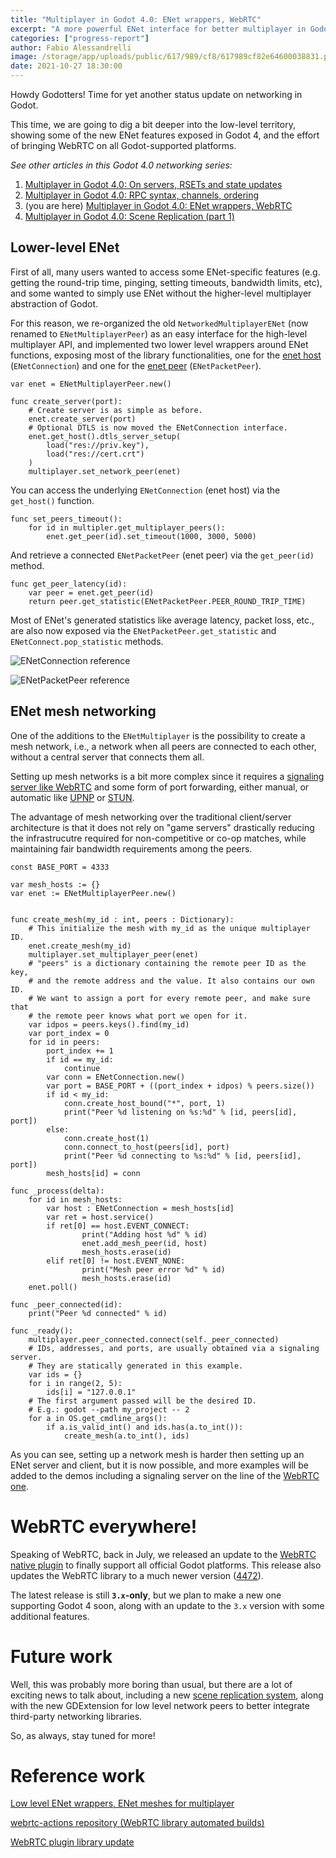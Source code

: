 ```yaml
---
title: "Multiplayer in Godot 4.0: ENet wrappers, WebRTC"
excerpt: "A more powerful ENet interface for better multiplayer in Godot 4, updates about WebRTC, hints at the new scene replication API."
categories: ["progress-report"]
author: Fabio Alessandrelli
image: /storage/app/uploads/public/617/989/cf8/617989cf82e64600038831.png
date: 2021-10-27 18:30:00
---
```


Howdy Godotters! Time for yet another status update on networking in Godot.

This time, we are going to dig a bit deeper into the low-level territory, showing some of the new ENet features exposed in Godot 4, and the effort of bringing WebRTC on all Godot-supported platforms.

*See other articles in this Godot 4.0 networking series:*

1. [Multiplayer in Godot 4.0: On servers, RSETs and state updates](https://godotengine.org/article/multiplayer-changes-godot-4-0-report-1)
2. [Multiplayer in Godot 4.0: RPC syntax, channels, ordering](https://godotengine.org/article/multiplayer-changes-godot-4-0-report-2)
3. (you are here) [Multiplayer in Godot 4.0: ENet wrappers, WebRTC](https://godotengine.org/article/multiplayer-changes-godot-4-0-report-3)
4. [Multiplayer in Godot 4.0: Scene Replication (part 1)](https://godotengine.org/article/multiplayer-changes-godot-4-0-report-4)

Lower-level ENet
---

First of all, many users wanted to access some ENet-specific features (e.g. getting the round-trip time, pinging, setting timeouts, bandwidth limits, etc), and some wanted to simply use ENet without the higher-level multiplayer abstraction of Godot.

For this reason, we re-organized the old `NetworkedMultiplayerENet` (now renamed to `ENetMultiplayerPeer`) as an easy interface for the high-level multiplayer API, and implemented two lower level wrappers around ENet functions, exposing most of the library functionalities, one for the [enet host](http://enet.bespin.org/group__host.html) (`ENetConnection`) and one for the [enet peer](http://enet.bespin.org/group__peer.html) (`ENetPacketPeer`).

```gdscript
var enet = ENetMultiplayerPeer.new()

func create_server(port):
	# Create server is as simple as before.
	enet.create_server(port)
	# Optional DTLS is now moved the ENetConnection interface.
	enet.get_host().dtls_server_setup(
	    load("res://priv.key"),
	    load("res://cert.crt")
	)
	multiplayer.set_network_peer(enet)
```

You can access the underlying `ENetConnection` (enet host) via the `get_host()` function.

```gdscript
func set_peers_timeout():
	for id in multipler.get_multiplayer_peers():
		enet.get_peer(id).set_timeout(1000, 3000, 5000)
```

And retrieve a connected `ENetPacketPeer` (enet peer) via the `get_peer(id)` method.

```gdscript
func get_peer_latency(id):
    var peer = enet.get_peer(id)
    return peer.get_statistic(ENetPacketPeer.PEER_ROUND_TRIP_TIME)
```

Most of ENet's generated statistics like average latency, packet loss, etc., are also now exposed via the `ENetPacketPeer.get_statistic` and `ENetConnect.pop_statistic` methods.



![ENetConnection reference](/storage/app/uploads/public/617/985/a4a/617985a4a2bfb846798104.png)



![ENetPacketPeer reference](/storage/app/uploads/public/617/985/b28/617985b28dc3d255167102.png)


ENet mesh networking
---

One of the additions to the `ENetMultiplayer` is the possibility to create a mesh network, i.e., a network when all peers are connected to each other, without a central server that connects them all.

Setting up mesh networks is a bit more complex since it requires a [signaling server like WebRTC](https://docs.godotengine.org/en/stable/tutorials/networking/webrtc.html) and some form of port forwarding, either manual, or automatic like [UPNP](https://docs.godotengine.org/en/stable/classes/class_upnp.html) or [STUN](https://github.com/godotengine/godot-proposals/issues/434).

The advantage of mesh networking over the traditional client/server architecture is that it does not rely on "game servers" drastically reducing the infrastrucutre required for non-competitive or co-op matches, while maintaining fair bandwidth requirements among the peers.

```gdscript
const BASE_PORT = 4333

var mesh_hosts := {}
var enet := ENetMultiplayerPeer.new()


func create_mesh(my_id : int, peers : Dictionary):
	# This initialize the mesh with my_id as the unique multiplayer ID.
	enet.create_mesh(my_id)
	multiplayer.set_multiplayer_peer(enet)
	# "peers" is a dictionary containing the remote peer ID as the key,
	# and the remote address and the value. It also contains our own ID.
	# We want to assign a port for every remote peer, and make sure that
	# the remote peer knows what port we open for it.
	var idpos = peers.keys().find(my_id)
	var port_index = 0
	for id in peers:
		port_index += 1
		if id == my_id:
			continue
		var conn = ENetConnection.new()
		var port = BASE_PORT + ((port_index + idpos) % peers.size())
		if id < my_id:
			conn.create_host_bound("*", port, 1)
			print("Peer %d listening on %s:%d" % [id, peers[id], port])
		else:
			conn.create_host(1)
			conn.connect_to_host(peers[id], port)
			print("Peer %d connecting to %s:%d" % [id, peers[id], port])
		mesh_hosts[id] = conn

func _process(delta):
	for id in mesh_hosts:
		var host : ENetConnection = mesh_hosts[id]
		var ret = host.service()
		if ret[0] == host.EVENT_CONNECT:
				print("Adding host %d" % id)
				enet.add_mesh_peer(id, host)
				mesh_hosts.erase(id)
		elif ret[0] != host.EVENT_NONE:
				print("Mesh peer error %d" % id)
				mesh_hosts.erase(id)
	enet.poll()

func _peer_connected(id):
	print("Peer %d connected" % id)

func _ready():
	multiplayer.peer_connected.connect(self._peer_connected)
	# IDs, addresses, and ports, are usually obtained via a signaling server.
	# They are statically generated in this example.
	var ids = {}
	for i in range(2, 5):
		ids[i] = "127.0.0.1"
	# The first argument passed will be the desired ID.
	# E.g.: godot --path my_project -- 2
	for a in OS.get_cmdline_args():
		if a.is_valid_int() and ids.has(a.to_int()):
			create_mesh(a.to_int(), ids)
```

As you can see, setting up a network mesh is harder then setting up an ENet server and client, but it is now possible, and more examples will be added to the demos including a signaling server on the line of the [WebRTC one](https://github.com/godotengine/godot-demo-projects/tree/master/networking/webrtc_signaling).

WebRTC everywhere!
===

Speaking of WebRTC, back in July, we released an update to the [WebRTC native plugin](https://github.com/godotengine/webrtc-native/releases) to finally support all official Godot platforms. This release also updates the WebRTC library to a much newer version ([4472](https://webrtc.googlesource.com/src/+/refs/branch-heads/4472)).

The latest release is still **`3.x`-only**, but we plan to make a new one supporting Godot 4 soon, along with an update to the `3.x` version with some additional features.

Future work
===

Well, this was probably more boring than usual, but there are a lot of exciting news to talk about, including a new [scene replication system](https://github.com/godotengine/godot-proposals/issues/3459), along with the new GDExtension for low level network peers to better integrate third-party networking libraries.

So, as always, stay tuned for more!

Reference work
===

[Low level ENet wrappers, ENet meshes for multiplayer](https://github.com/godotengine/godot/pull/50710)

[webrtc-actions repository (WebRTC library automated builds)](https://github.com/godotengine/webrtc-actions/releases/tag/4472-33644-92ba70c)

[WebRTC plugin library update](https://github.com/godotengine/webrtc-native/pull/33)
